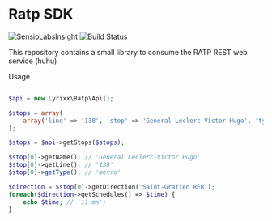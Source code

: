 Ratp SDK
========

[![SensioLabsInsight](https://insight.sensiolabs.com/projects/ca1d2a32-febd-4e8d-96cd-a17f0aaf6bf1/mini.png)](https://insight.sensiolabs.com/projects/ca1d2a32-febd-4e8d-96cd-a17f0aaf6bf1)
[![Build Status](https://travis-ci.org/lyrixx/ratp.png?branch=master)](https://travis-ci.org/lyrixx/ratp)

This repository contains a small library to consume the RATP REST web service
(huhu)

Usage

```php

$api = new Lyrixx\Ratp\Api();

$stops = array(
    array('line' => '138', 'stop' => 'General Leclerc-Victor Hugo', 'type' => Lyrixx\Rapt\::TYPE_BUS),
);

$stops = $api->getStops($stops);

$stop[0]->getName(); // 'General Leclerc-Victor Hugo'
$stop[0]->getLine(); // '138'
$stop[0]->getType(); // 'metro'

$direction = $stop[0]->getDirection('Saint-Gratien RER');
foreach($direction->getSchedules() => $time) {
    echo $time; // '11 mn';
}
```
